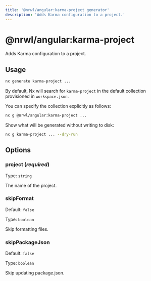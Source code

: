```yaml
---
title: '@nrwl/angular:karma-project generator'
description: 'Adds Karma configuration to a project.'
---
```


# @nrwl/angular:karma-project

Adds Karma configuration to a project.

## Usage

```bash
nx generate karma-project ...
```

By default, Nx will search for `karma-project` in the default collection provisioned in `workspace.json`.

You can specify the collection explicitly as follows:

```bash
nx g @nrwl/angular:karma-project ...
```

Show what will be generated without writing to disk:

```bash
nx g karma-project ... --dry-run
```

## Options

### project (_**required**_)

Type: `string`

The name of the project.

### skipFormat

Default: `false`

Type: `boolean`

Skip formatting files.

### skipPackageJson

Default: `false`

Type: `boolean`

Skip updating package.json.
